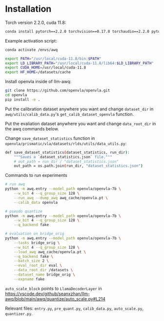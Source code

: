 # Installation

Torch version 2.2.0, cuda 11.8:
```bash
conda install pytorch==2.2.0 torchvision==0.17.0 torchaudio==2.2.0 pytorch-cuda=11.8 -c pytorch -c nvidia
```

Example activation script:
```bash
conda activate /envs/awq

export PATH="/usr/local/cuda-11.8/bin:$PATH"
export LD_LIBRARY_PATH="/usr/local/cuda-11.8/lib64:$LD_LIBRARY_PATH"
export CUDA_HOME=/usr/local/cuda-11.8
export HF_HOME=/datasets/cache
```

Install openvla inside of llm-awq:
```bash
git clone https://github.com/openvla/openvla.git
cd openvla 
pip install -e .
```

Put the calibration dataset anywhere you want and change `dataset_dir` in `awq/utils/calib_data.py`'s `get_calib_dataset_openvla` function.

Put the evaliation dataset anywhere you want and change `data_root_dir` in the awq commands below.

Change `save_dataset_statistics` function in `openvla/prismatic/vla/datasets/rlds/utils/data_utils.py`:
```bash
def save_dataset_statistics(dataset_statistics, run_dir):
    """Saves a `dataset_statistics.json` file."""
    # out_path = run_dir / "dataset_statistics.json"
    out_path = os.path.join(run_dir, "dataset_statistics.json")
```

Commands to run experiments
```bash
# run awq
python -m awq.entry --model_path openvla/openvla-7b \
    --w_bit 4 --q_group_size 128 \
    --run_awq --dump_awq awq_cache/openvla.pt \
    --calib_data openvla

# pseudo quantize
python -m awq.entry --model_path openvla/openvla-7b \
    --w_bit 4 --q_group_size 128 \
    --q_backend fake

# evaluation on bridge_orig
python -m awq.entry --model_path openvla/openvla-7b \
    --tasks bridge_orig \
    --w_bit 4 --q_group_size 128 \
    --load_awq awq_cache/openvla.pt \
    --q_backend fake \
    --batch_size 2 \
    --eval_root_dir eval \
    --data_root_dir /datasets \
    --dataset_name bridge_orig \
    --expname fake 
```

`auto_scale_block` points to `LlamaDecoderLayer` in https://vscode.dev/github/seanxzhan/llm-awq/blob/main/awq/quantize/auto_scale.py#L214

Relevant files: `entry.py`, `pre_quant.py`, `calib_data.py`, `auto_scale.py`, `quantizer.py`.